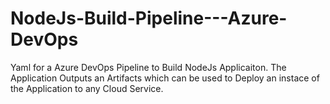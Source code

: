 # NodeJs-Build-Pipeline---Azure-DevOps
Yaml for a Azure DevOps Pipeline to Build NodeJs Applicaiton. The Application Outputs an Artifacts which can be used to Deploy an instace of the Application to any Cloud Service.

